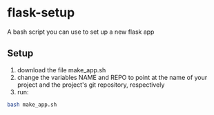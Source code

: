 # flask-setup

A bash script you can use to set up a new flask app

## Setup

1. download the file make_app.sh
2. change the variables NAME and REPO to point at the name of your project and the project's git repository, respectively
3. run: 
```bash
bash make_app.sh
```
